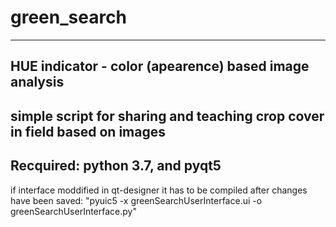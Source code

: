 # green_search
-----------------
 HUE indicator - color (apearence) based image analysis
-------------------
 simple script for sharing and teaching crop cover in field based on images
------------------------
 Recquired:
	python 3.7, and 
	pyqt5
------------------
 if interface moddified in qt-designer it has to be compiled after changes have been saved: "pyuic5 -x greenSearchUserInterface.ui -o greenSearchUserInterface.py"
